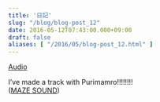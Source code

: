 ```yaml
---
title: '日記'
slug: "/blog/blog-post_12"
date: 2016-05-12T07:43:00.000+09:00
draft: false
aliases: [ "/2016/05/blog-post_12.html" ]
---
```


[Audio](https://www.blogger.com/u/1/blogger.g?blogID=6406474656366702205)

  
  
I’ve made a track with Purimamro!!!!!!!!  
([MAZE SOUND](https://soundcloud.com/maze_sound_kyoto/dromaro-vs-slipknot?utm_source=soundcloud&utm_campaign=share&utm_medium=tumblr))
